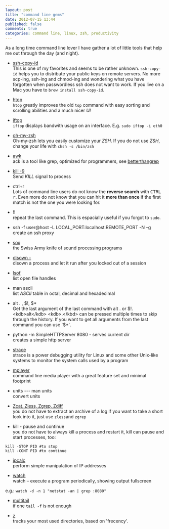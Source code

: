 ```yaml
---
layout: post
title: "command line gems"
date: 2012-07-15 13:44
published: false
comments: true
categories: command line, linux, zsh, productivity
---
```


As a long time command line lover I have gather a lot of little tools that help me out through the day (and night).


- [ssh-copy-id](http://linux.die.net/man/1/ssh-copy-id)  
  This is one of my favorites and seems to be rather unknown. `ssh-copy-id` helps you to distribute your public keys on remote servers. No more scp-ing, ssh-ing and chmod-ing and wondering what you have forgotten when passwordless ssh does not want to work. If you live on a Mac you have to `brew install ssh-copy-id`.

- [htop](http://htop.sourceforge.net/)  
`htop` greatly improves the old `top` command with easy sorting and scrolling abilities and a much nicer _UI_

- [iftop](http://linux.die.net/man/8/iftop)  
`iftop` displays bandwith usage on an interface. E.g. `sudo iftop -i eth0`

- [oh-my-zsh](https://github.com/robbyrussell/oh-my-zsh/)  
Oh-my-zsh lets you easily customize your _ZSH_. If you do not use _ZSH_, change your life with `chsh -s /bin/zsh`

- [awk](http://www.grymoire.com/Unix/Awk.html)  
ack is a tool like grep, optimized for programmers, see [betterthangrep](http://betterthangrep.com)

- [kill -9](http://linux.die.net/man/1/kill)  
Send _KILL_ signal to process

- ctrl+r  
Lots of command line users do not know the __reverse search__ with <kbd>CTRL</kbd> <kbd>r</kbd>. Even more do not know that you can hit it __more than once__ if the first match is not the one you were looking for.

- !!  
repeat the last command. This is espacially useful if you forgot to `sudo`.

- ssh -f user@host -L LOCAL_PORT:localhost:REMOTE_PORT -N –g  
create an ssh proxy

- [sox](http://sox.sourceforge.net/)  
the Swiss Army knife of sound processing programs

- [disown -](http://linux.about.com/library/cmd/blcmdl1_disown.htm)  
disown a process and let it run after you locked out of a session

- [lsof](http://linux.die.net/man/8/lsof)  
list open file handles

- man ascii  
list _ASCII_ table in octal, decimal and hexadecimal

- <kdb>alt</kdb> <kdb>.</kbd> , $!, $*  
Get the last argument of the last command with <kdb>alt</kdb> <kdb>.</kbd> or $!. <kdb>alt</kdb> <kdb>.</kbd> can be pressed multiple times to skip through the history. If you want to get all arguments from the last command you can use `$*`.

- python -m SimpleHTTPServer 8080 - serves current dir  
creates a simple http server

- [strace](http://linux.die.net/man/1/strace)  
strace is a power debugging utility for Linux and some other Unix-like systems to monitor the system calls used by a program

- [mplayer](http://www.mplayerhq.hu/design7/news.html)  
command line media player with a great feature set and minimal footprint

- units --- man units  
convert units

- [Zcat, Zless, Zgrep, Zdiff](http://www.thegeekstuff.com/2009/05/zcat-zless-zgrep-zdiff-zcmp-zmore-gzip-file-operations-on-the-compressed-files/)  
you do not have to extract an archive of a log if you want to take a short look into it, just use `zless`and `zgrep`

- kill - pause and continue  
you do not have to always kill a process and restart it, kill can pause and start processes, too:

`kill -STOP PID #to stop`   
`kill -CONT PID #to continue`

- [ipcalc](http://linux.die.net/man/1/ipcalc)  
perform simple manipulation of IP addresses

- [watch](http://linux.die.net/man/1/watch)  
watch – execute a program periodically, showing output fullscreen

e.g.: `watch -d -n 1 "netstat -an | grep :8080"`

- [multitail](http://linux.die.net/man/1/multitail)  
if one `tail -f` is not enough

- [z](https://github.com/rupa/z/)  
tracks your most used directories, based on 'frecency'.


